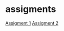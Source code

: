 # assigments
[Assigment 1](https://github.com/mickfoppele/assigments/blob/master/Assignment_week_2.ipynb)
[Assigment 2](https://github.com/mickfoppele/assigments/commit/505d88cfb6814c16fb5c1c373129c094db329881)
